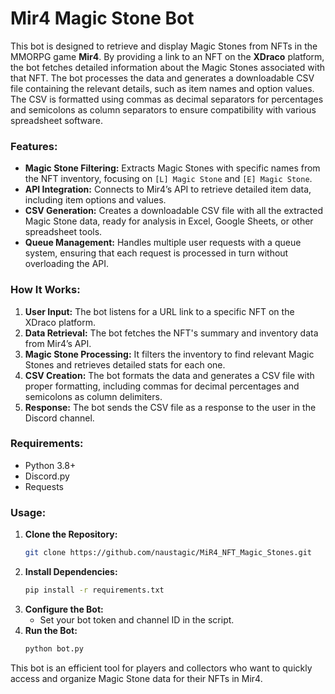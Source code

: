 
# Mir4 Magic Stone Bot

This bot is designed to retrieve and display Magic Stones from NFTs in the MMORPG game **Mir4**. By providing a link to an NFT on the **XDraco** platform, the bot fetches detailed information about the Magic Stones associated with that NFT. The bot processes the data and generates a downloadable CSV file containing the relevant details, such as item names and option values. The CSV is formatted using commas as decimal separators for percentages and semicolons as column separators to ensure compatibility with various spreadsheet software.

### Features:
- **Magic Stone Filtering:** Extracts Magic Stones with specific names from the NFT inventory, focusing on `[L] Magic Stone` and `[E] Magic Stone`.
- **API Integration:** Connects to Mir4’s API to retrieve detailed item data, including item options and values.
- **CSV Generation:** Creates a downloadable CSV file with all the extracted Magic Stone data, ready for analysis in Excel, Google Sheets, or other spreadsheet tools.
- **Queue Management:** Handles multiple user requests with a queue system, ensuring that each request is processed in turn without overloading the API.

### How It Works:
1. **User Input:** The bot listens for a URL link to a specific NFT on the XDraco platform.
2. **Data Retrieval:** The bot fetches the NFT's summary and inventory data from Mir4’s API.
3. **Magic Stone Processing:** It filters the inventory to find relevant Magic Stones and retrieves detailed stats for each one.
4. **CSV Creation:** The bot formats the data and generates a CSV file with proper formatting, including commas for decimal percentages and semicolons as column delimiters.
5. **Response:** The bot sends the CSV file as a response to the user in the Discord channel.

### Requirements:
- Python 3.8+
- Discord.py
- Requests

### Usage:
1. **Clone the Repository:**
   ```bash
   git clone https://github.com/naustagic/MiR4_NFT_Magic_Stones.git
   ```
2. **Install Dependencies:**
   ```bash
   pip install -r requirements.txt
   ```
3. **Configure the Bot:**
   - Set your bot token and channel ID in the script.
4. **Run the Bot:**
   ```bash
   python bot.py
   ```

This bot is an efficient tool for players and collectors who want to quickly access and organize Magic Stone data for their NFTs in Mir4.
